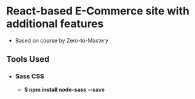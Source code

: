 # React-based E-Commerce site with additional features

- Based on course by Zero-to-Mastery

## Tools Used
- ### Sass CSS
    - **$ npm install node-sass --save**